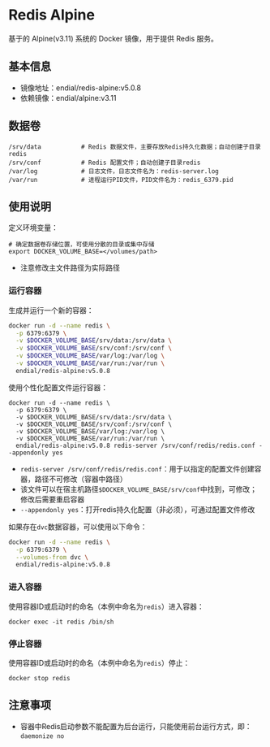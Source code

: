 # Redis Alpine

基于的 Alpine(v3.11) 系统的 Docker 镜像，用于提供 Redis 服务。



## 基本信息

* 镜像地址：endial/redis-alpine:v5.0.8
* 依赖镜像：endial/alpine:v3.11



## 数据卷

```shell
/srv/data			# Redis 数据文件，主要存放Redis持久化数据；自动创建子目录redis
/srv/conf			# Redis 配置文件；自动创建子目录redis
/var/log			# 日志文件，日志文件名为：redis-server.log
/var/run			# 进程运行PID文件，PID文件名为：redis_6379.pid
```



## 使用说明

定义环境变量：

```shell
# 确定数据卷存储位置，可使用分散的目录或集中存储
export DOCKER_VOLUME_BASE=</volumes/path>
```

- 注意修改主文件路径为实际路径



### 运行容器

生成并运行一个新的容器：

```bash
docker run -d --name redis \
  -p 6379:6379 \
  -v $DOCKER_VOLUME_BASE/srv/data:/srv/data \
  -v $DOCKER_VOLUME_BASE/srv/conf:/srv/conf \
  -v $DOCKER_VOLUME_BASE/var/log:/var/log \
  -v $DOCKER_VOLUME_BASE/var/run:/var/run \
  endial/redis-alpine:v5.0.8 
```



使用个性化配置文件运行容器：

```shell
docker run -d --name redis \
  -p 6379:6379 \
  -v $DOCKER_VOLUME_BASE/srv/data:/srv/data \
  -v $DOCKER_VOLUME_BASE/srv/conf:/srv/conf \
  -v $DOCKER_VOLUME_BASE/var/log:/var/log \
  -v $DOCKER_VOLUME_BASE/var/run:/var/run \
  endial/redis-alpine:v5.0.8 redis-server /srv/conf/redis/redis.conf --appendonly yes
```

- `redis-server /srv/conf/redis/redis.conf`：用于以指定的配置文件创建容器，路径不可修改（容器中路径）
- 该文件可以在宿主机路径`$DOCKER_VOLUME_BASE/srv/conf`中找到，可修改；修改后需要重启容器
- `--appendonly yes`：打开redis持久化配置（非必须），可通过配置文件修改



如果存在`dvc`数据容器，可以使用以下命令：

```bash
docker run -d --name redis \
  -p 6379:6379 \
  --volumes-from dvc \
  endial/redis-alpine:v5.0.8 
```



### 进入容器

使用容器ID或启动时的命名（本例中命名为`redis`）进入容器：

```shell
docker exec -it redis /bin/sh
```



### 停止容器

使用容器ID或启动时的命名（本例中命名为`redis`）停止：

```shell
docker stop redis
```



## 注意事项

- 容器中Redis启动参数不能配置为后台运行，只能使用前台运行方式，即：`daemonize no`